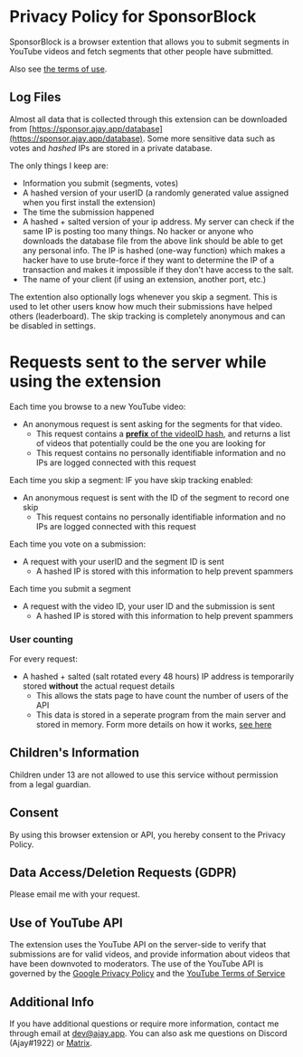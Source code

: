 [](#privacy-policy-for-sponsorblock)Privacy Policy for SponsorBlock
===================================================================

SponsorBlock is a browser extention that allows you to submit segments in YouTube videos and fetch segments that other people have submitted.

Also see [the terms of use](https://gist.github.com/ajayyy/9e8100f069348e0bc062641f34d6af12).

[](#log-files)Log Files
-----------------------

Almost all data that is collected through this extension can be downloaded from [https://sponsor.ajay.app/database](https://sponsor.ajay.app/database). Some more sensitive data such as votes and _hashed_ IPs are stored in a private database.

The only things I keep are:

*   Information you submit (segments, votes)
*   A hashed version of your userID (a randomly generated value assigned when you first install the extension)
*   The time the submission happened
*   A hashed + salted version of your ip address. My server can check if the same IP is posting too many things. No hacker or anyone who downloads the database file from the above link should be able to get any personal info. The IP is hashed (one-way function) which makes a hacker have to use brute-force if they want to determine the IP of a transaction and makes it impossible if they don't have access to the salt.
*   The name of your client (if using an extension, another port, etc.)

The extention also optionally logs whenever you skip a segment. This is used to let other users know how much their submissions have helped others (leaderboard). The skip tracking is completely anonymous and can be disabled in settings.

[](#requests-sent-to-the-server-while-using-the-extension)Requests sent to the server while using the extension
===============================================================================================================

Each time you browse to a new YouTube video:

*   An anonymous request is sent asking for the segments for that video.
    *   This request contains a [**prefix** of the videoID hash](https://github.com/ajayyy/SponsorBlock/wiki/K-Anonymity), and returns a list of videos that potentially could be the one you are looking for
    *   This request contains no personally identifiable information and no IPs are logged connected with this request

Each time you skip a segment: IF you have skip tracking enabled:

*   An anonymous request is sent with the ID of the segment to record one skip
    *   This request contains no personally identifiable information and no IPs are logged connected with this request

Each time you vote on a submission:

*   A request with your userID and the segment ID is sent
    *   A hashed IP is stored with this information to help prevent spammers

Each time you submit a segment

*   A request with the video ID, your user ID and the submission is sent
    *   A hashed IP is stored with this information to help prevent spammers

### [](#user-counting)User counting

For every request:

*   A hashed + salted (salt rotated every 48 hours) IP address is temporarily stored **without** the actual request details
    *   This allows the stats page to have count the number of users of the API
    *   This data is stored in a seperate program from the main server and stored in memory. Form more details on how it works, [see here](https://github.com/ajayyy/PrivacyUserCount/#privacy-user-counter)

[](#childrens-information)Children's Information
------------------------------------------------

Children under 13 are not allowed to use this service without permission from a legal guardian.

[](#consent)Consent
-------------------

By using this browser extension or API, you hereby consent to the Privacy Policy.

[](#data-accessdeletion-requests-gdpr)Data Access/Deletion Requests (GDPR)
--------------------------------------------------------------------------

Please email me with your request.

[](#use-of-youtube-api)Use of YouTube API
-----------------------------------------

The extension uses the YouTube API on the server-side to verify that submissions are for valid videos, and provide information about videos that have been downvoted to moderators. The use of the YouTube API is governed by the [Google Privacy Policy](https://policies.google.com/privacy) and the [YouTube Terms of Service](https://www.youtube.com/t/terms)

[](#additional-info)Additional Info
-----------------------------------

If you have additional questions or require more information, contact me through email at [dev@ajay.app](mailto:dev@ajay.app). You can also ask me questions on Discord (Ajay#1922) or [Matrix](https://matrix.to/#/@ajay:ajay.app).